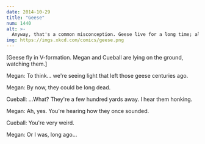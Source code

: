 ```yaml
---
date: 2014-10-29
title: "Geese"
num: 1440
alt: >-
  Anyway, that's a common misconception. Geese live for a long time; all the ones we can see will probably keep flying around for billions of years before they explode.
img: https://imgs.xkcd.com/comics/geese.png
---
```

[Geese fly in V-formation. Megan and Cueball are lying on the ground, watching them.]

Megan: To think... we're seeing light that left those geese centuries ago.

Megan: By now, they could be long dead.

Cueball: ...What? They're a few hundred yards away. I hear them honking.

Megan: Ah, yes. You're hearing how they once sounded.

Cueball: You're very weird.

Megan: Or I was, long ago...